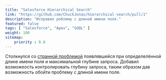 ```yaml
---
title: "Salesforce Hierarchical Search"
link: "https://github.com/ChuckJonas/hierarchical-search/pull/1"
description: "Исправил роблему с длиной имени поля."
featured: false
tags: [ "Salesforce", "Apex", "SOQL" ]
weight: 100
sitemap: 
    priority : 0.8
---
```


Столкнулся со [странной проблемой](https://salesforce.stackexchange.com/questions/319845/sfdcsqlexception-ora-00972-identifier-is-too-long) появлявшейся при определелённой длине имени поля и максимальной глубине запроса. Добавил возможеость контролировать глубину запроса, таким образом дав возможность обойти проблему с длиной имени поля.
